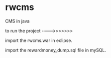 # rwcms
CMS in java

to run the project ---->>>>>>>


import the rwcms.war in eclipse.


import the rewardmoney_dump.sql file in mySQL.
